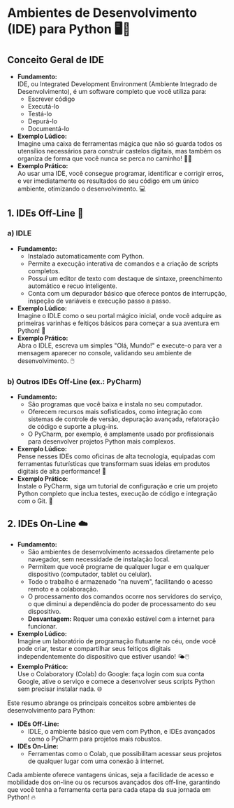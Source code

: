 # Ambientes de Desenvolvimento (IDE) para Python 🖥️🐍

## Conceito Geral de IDE  
- **Fundamento:**  
  IDE, ou Integrated Development Environment (Ambiente Integrado de Desenvolvimento), é um software completo que você utiliza para:  
  - Escrever código  
  - Executá-lo  
  - Testá-lo  
  - Depurá-lo  
  - Documentá-lo  
- **Exemplo Lúdico:**  
  Imagine uma caixa de ferramentas mágica que não só guarda todos os utensílios necessários para construir castelos digitais, mas também os organiza de forma que você nunca se perca no caminho! 🧰🏰  
- **Exemplo Prático:**  
  Ao usar uma IDE, você consegue programar, identificar e corrigir erros, e ver imediatamente os resultados do seu código em um único ambiente, otimizando o desenvolvimento. 💻


## 1. IDEs Off-Line 💾

### a) IDLE  
- **Fundamento:**  
  - Instalado automaticamente com Python.  
  - Permite a execução interativa de comandos e a criação de scripts completos.  
  - Possui um editor de texto com destaque de sintaxe, preenchimento automático e recuo inteligente.  
  - Conta com um depurador básico que oferece pontos de interrupção, inspeção de variáveis e execução passo a passo.  
- **Exemplo Lúdico:**  
  Imagine o IDLE como o seu portal mágico inicial, onde você adquire as primeiras varinhas e feitiços básicos para começar a sua aventura em Python! 🔮  
- **Exemplo Prático:**  
  Abra o IDLE, escreva um simples "Olá, Mundo!" e execute-o para ver a mensagem aparecer no console, validando seu ambiente de desenvolvimento. 🖱️

### b) Outros IDEs Off-Line (ex.: PyCharm)  
- **Fundamento:**  
  - São programas que você baixa e instala no seu computador.  
  - Oferecem recursos mais sofisticados, como integração com sistemas de controle de versão, depuração avançada, refatoração de código e suporte a plug-ins.  
  - O PyCharm, por exemplo, é amplamente usado por profissionais para desenvolver projetos Python mais complexos.  
- **Exemplo Lúdico:**  
  Pense nesses IDEs como oficinas de alta tecnologia, equipadas com ferramentas futurísticas que transformam suas ideias em produtos digitais de alta performance! 🚀  
- **Exemplo Prático:**  
  Instale o PyCharm, siga um tutorial de configuração e crie um projeto Python completo que inclua testes, execução de código e integração com o Git. 🎯


## 2. IDEs On-Line ☁️

- **Fundamento:**  
  - São ambientes de desenvolvimento acessados diretamente pelo navegador, sem necessidade de instalação local.  
  - Permitem que você programe de qualquer lugar e em qualquer dispositivo (computador, tablet ou celular).  
  - Todo o trabalho é armazenado "na nuvem", facilitando o acesso remoto e a colaboração.  
  - O processamento dos comandos ocorre nos servidores do serviço, o que diminui a dependência do poder de processamento do seu dispositivo.  
  - **Desvantagem:** Requer uma conexão estável com a internet para funcionar.  
- **Exemplo Lúdico:**  
  Imagine um laboratório de programação flutuante no céu, onde você pode criar, testar e compartilhar seus feitiços digitais independentemente do dispositivo que estiver usando! 🌤️🖱️  
- **Exemplo Prático:**  
  Use o Colaboratory (Colab) do Google: faça login com sua conta Google, ative o serviço e comece a desenvolver seus scripts Python sem precisar instalar nada. 🌐


Este resumo abrange os principais conceitos sobre ambientes de desenvolvimento para Python:
- **IDEs Off-Line:**  
  - IDLE, o ambiente básico que vem com Python, e IDEs avançados como o PyCharm para projetos mais robustos.
- **IDEs On-Line:**  
  - Ferramentas como o Colab, que possibilitam acessar seus projetos de qualquer lugar com uma conexão à internet.

Cada ambiente oferece vantagens únicas, seja a facilidade de acesso e mobilidade dos on-line ou os recursos avançados dos off-line, garantindo que você tenha a ferramenta certa para cada etapa da sua jornada em Python! 🔥
